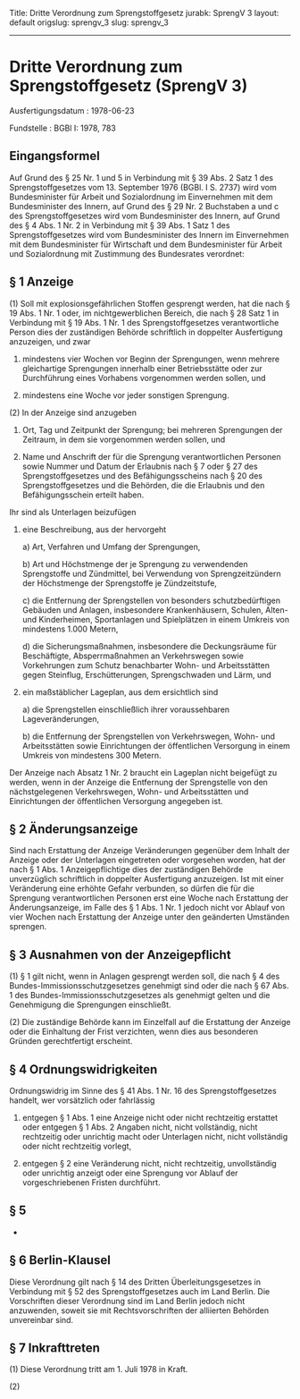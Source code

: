Title: Dritte Verordnung zum Sprengstoffgesetz
jurabk: SprengV 3
layout: default
origslug: sprengv_3
slug: sprengv_3

---

# Dritte Verordnung zum Sprengstoffgesetz (SprengV 3)

Ausfertigungsdatum
:   1978-06-23

Fundstelle
:   BGBl I: 1978, 783



## Eingangsformel

Auf Grund des § 25 Nr. 1 und 5 in Verbindung mit § 39 Abs. 2 Satz 1
des Sprengstoffgesetzes vom 13. September 1976 (BGBl. I S. 2737) wird
vom Bundesminister für Arbeit und Sozialordnung im Einvernehmen mit
dem Bundesminister des Innern,
auf Grund des § 29 Nr. 2 Buchstaben a und c des Sprengstoffgesetzes
wird vom Bundesminister des Innern,
auf Grund des § 4 Abs. 1 Nr. 2 in Verbindung mit § 39 Abs. 1 Satz 1
des Sprengstoffgesetzes wird vom Bundesminister des Innern im
Einvernehmen mit dem Bundesminister für Wirtschaft und dem
Bundesminister für Arbeit und Sozialordnung
mit Zustimmung des Bundesrates verordnet:


## § 1 Anzeige

(1) Soll mit explosionsgefährlichen Stoffen gesprengt werden, hat die
nach § 19 Abs. 1 Nr. 1 oder, im nichtgewerblichen Bereich, die nach §
28 Satz 1 in Verbindung mit § 19 Abs. 1 Nr. 1 des Sprengstoffgesetzes
verantwortliche Person dies der zuständigen Behörde schriftlich in
doppelter Ausfertigung anzuzeigen, und zwar

1.  mindestens vier Wochen vor Beginn der Sprengungen, wenn mehrere
    gleichartige Sprengungen innerhalb einer Betriebsstätte oder zur
    Durchführung eines Vorhabens vorgenommen werden sollen, und


2.  mindestens eine Woche vor jeder sonstigen Sprengung.




(2) In der Anzeige sind anzugeben

1.  Ort, Tag und Zeitpunkt der Sprengung; bei mehreren Sprengungen der
    Zeitraum, in dem sie vorgenommen werden sollen, und


2.  Name und Anschrift der für die Sprengung verantwortlichen Personen
    sowie Nummer und Datum der Erlaubnis nach § 7 oder § 27 des
    Sprengstoffgesetzes und des Befähigungsscheins nach § 20 des
    Sprengstoffgesetzes und die Behörden, die die Erlaubnis und den
    Befähigungsschein erteilt haben.



Ihr sind als Unterlagen beizufügen

1.  eine Beschreibung, aus der hervorgeht

    a)  Art, Verfahren und Umfang der Sprengungen,


    b)  Art und Höchstmenge der je Sprengung zu verwendenden Sprengstoffe und
        Zündmittel, bei Verwendung von Sprengzeitzündern der Höchstmenge der
        Sprengstoffe je Zündzeitstufe,


    c)  die Entfernung der Sprengstellen von besonders schutzbedürftigen
        Gebäuden und Anlagen, insbesondere Krankenhäusern, Schulen, Alten- und
        Kinderheimen, Sportanlagen und Spielplätzen in einem Umkreis von
        mindestens 1.000 Metern,


    d)  die Sicherungsmaßnahmen, insbesondere die Deckungsräume für
        Beschäftigte, Absperrmaßnahmen an Verkehrswegen sowie Vorkehrungen zum
        Schutz benachbarter Wohn- und Arbeitsstätten gegen Steinflug,
        Erschütterungen, Sprengschwaden und Lärm, und





2.  ein maßstäblicher Lageplan, aus dem ersichtlich sind

    a)  die Sprengstellen einschließlich ihrer voraussehbaren
        Lageveränderungen,


    b)  die Entfernung der Sprengstellen von Verkehrswegen, Wohn- und
        Arbeitsstätten sowie Einrichtungen der öffentlichen Versorgung in
        einem Umkreis von mindestens 300 Metern.






Der Anzeige nach Absatz 1 Nr. 2 braucht ein Lageplan nicht beigefügt
zu werden, wenn in der Anzeige die Entfernung der Sprengstelle von den
nächstgelegenen Verkehrswegen, Wohn- und Arbeitsstätten und
Einrichtungen der öffentlichen Versorgung angegeben ist.


## § 2 Änderungsanzeige

Sind nach Erstattung der Anzeige Veränderungen gegenüber dem Inhalt
der Anzeige oder der Unterlagen eingetreten oder vorgesehen worden,
hat der nach § 1 Abs. 1 Anzeigepflichtige dies der zuständigen Behörde
unverzüglich schriftlich in doppelter Ausfertigung anzuzeigen. Ist mit
einer Veränderung eine erhöhte Gefahr verbunden, so dürfen die für die
Sprengung verantwortlichen Personen erst eine Woche nach Erstattung
der Änderungsanzeige, im Falle des § 1 Abs. 1 Nr. 1 jedoch nicht vor
Ablauf von vier Wochen nach Erstattung der Anzeige unter den
geänderten Umständen sprengen.


## § 3 Ausnahmen von der Anzeigepflicht

(1) § 1 gilt nicht, wenn in Anlagen gesprengt werden soll, die nach §
4 des Bundes-Immissionsschutzgesetzes genehmigt sind oder die nach §
67 Abs. 1 des Bundes-Immissionsschutzgesetzes als genehmigt gelten und
die Genehmigung die Sprengungen einschließt.

(2) Die zuständige Behörde kann im Einzelfall auf die Erstattung der
Anzeige oder die Einhaltung der Frist verzichten, wenn dies aus
besonderen Gründen gerechtfertigt erscheint.


## § 4 Ordnungswidrigkeiten

Ordnungswidrig im Sinne des § 41 Abs. 1 Nr. 16 des Sprengstoffgesetzes
handelt, wer vorsätzlich oder fahrlässig

1.  entgegen § 1 Abs. 1 eine Anzeige nicht oder nicht rechtzeitig
    erstattet oder entgegen § 1 Abs. 2 Angaben nicht, nicht vollständig,
    nicht rechtzeitig oder unrichtig macht oder Unterlagen nicht, nicht
    vollständig oder nicht rechtzeitig vorlegt,


2.  entgegen § 2 eine Veränderung nicht, nicht rechtzeitig, unvollständig
    oder unrichtig anzeigt oder eine Sprengung vor Ablauf der
    vorgeschriebenen Fristen durchführt.





## § 5

-


## § 6 Berlin-Klausel

Diese Verordnung gilt nach § 14 des Dritten Überleitungsgesetzes in
Verbindung mit § 52 des Sprengstoffgesetzes auch im Land Berlin. Die
Vorschriften dieser Verordnung sind im Land Berlin jedoch nicht
anzuwenden, soweit sie mit Rechtsvorschriften der alliierten Behörden
unvereinbar sind.


## § 7 Inkrafttreten

(1) Diese Verordnung tritt am 1. Juli 1978 in Kraft.

(2)

